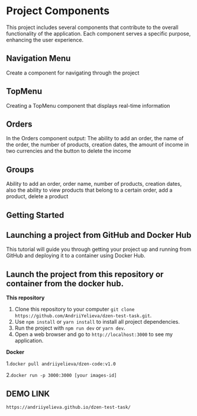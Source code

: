# Project Components

This project includes several components that contribute to the overall functionality of the application. Each component serves a specific purpose, enhancing the user experience.

## Navigation Menu
Create a component for navigating through the project

## TopMenu
Creating a TopMenu component that displays real-time information

## Orders
In the Orders component output: The ability to add an order, the name of the order, the number of products, creation dates, the amount of income in two currencies and the button to delete the income

## Groups
 Ability to add an order, order name, number of products, creation dates, also the ability to view products that belong to a certain order, add a product, delete a product

## Getting Started

## Launching a project from GitHub and Docker Hub

This tutorial will guide you through getting your project up and running from GitHub and deploying it to a container using Docker Hub.


## Launch the project from this repository or container from the docker hub.

**This repository**

1. Clone this repository to your computer `git clone https://github.com/AndriiYelieva/dzen-test-task.git`.
2. Use `npm install` or `yarn install` to install all project dependencies.
3. Run the project with `npm run dev` or `yarn dev`.
4. Open a web browser and go to `http://localhost:3000` to see my application.

**Docker**

1.`docker pull andriiyelieva/dzen-code:v1.0` 

2.`docker run -p 3000:3000 [your images-id]`

## DEMO LINK

`https://andriiyelieva.github.io/dzen-test-task/`
